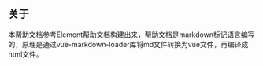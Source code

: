 ## 关于

本帮助文档参考Element帮助文档构建出来，帮助文档是markdown标记语言编写的，原理是通过vue-markdown-loader库将md文件转换为vue文件，再编译成html文件。
